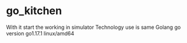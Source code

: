 # go_kitchen
With it start the working in simulator
Technology use is same Golang 
go version go1.17.1 linux/amd64
